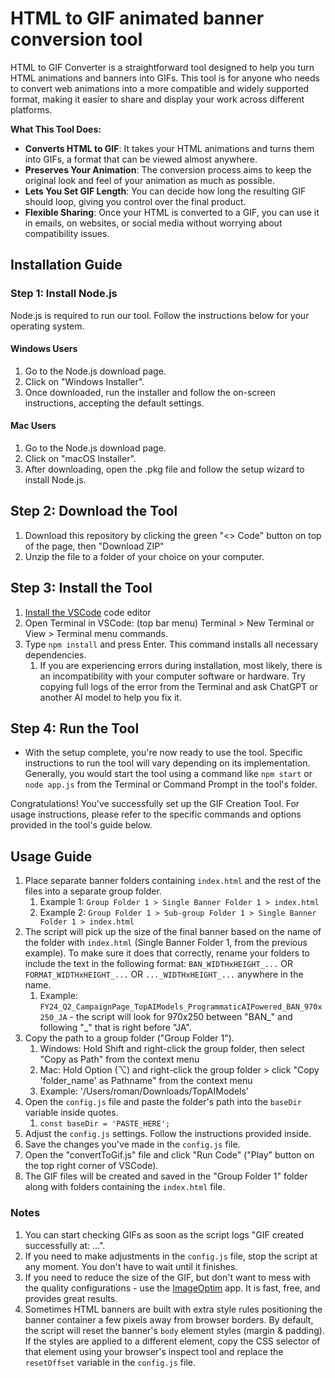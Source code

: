 # HTML to GIF animated banner conversion tool

HTML to GIF Converter is a straightforward tool designed to help you turn HTML animations and banners into GIFs. This tool is for anyone who needs to convert web animations into a more compatible and widely supported format, making it easier to share and display your work across different platforms.

**What This Tool Does:**

- **Converts HTML to GIF**: It takes your HTML animations and turns them into GIFs, a format that can be viewed almost anywhere.
- **Preserves Your Animation**: The conversion process aims to keep the original look and feel of your animation as much as possible.
- **Lets You Set GIF Length**: You can decide how long the resulting GIF should loop, giving you control over the final product.
- **Flexible Sharing**: Once your HTML is converted to a GIF, you can use it in emails, on websites, or social media without worrying about compatibility issues.

## Installation Guide

### Step 1: Install Node.js

Node.js is required to run our tool. Follow the instructions below for your operating system.

#### Windows Users

1. Go to the Node.js download page.
2. Click on "Windows Installer".
3. Once downloaded, run the installer and follow the on-screen instructions, accepting the default settings.

#### Mac Users

1. Go to the Node.js download page.
2. Click on "macOS Installer".
3. After downloading, open the .pkg file and follow the setup wizard to install Node.js.

## Step 2: Download the Tool

1. Download this repository by clicking the green "<> Code" button on top of the page, then "Download ZIP"
2. Unzip the file to a folder of your choice on your computer.

## Step 3: Install the Tool

1. [Install the VSCode](https://code.visualstudio.com/) code editor
2. Open Terminal in VSCode: (top bar menu) Terminal > New Terminal or View > Terminal menu commands.
3. Type `npm install` and press Enter. This command installs all necessary dependencies.
   1. If you are experiencing errors during installation, most likely, there is an incompatibility with your computer software or hardware. Try copying full logs of the error from the Terminal and ask ChatGPT or another AI model to help you fix it.

## Step 4: Run the Tool

- With the setup complete, you're now ready to use the tool. Specific instructions to run the tool will vary depending on its implementation. Generally, you would start the tool using a command like `npm start` or `node app.js` from the Terminal or Command Prompt in the tool's folder.

Congratulations! You've successfully set up the GIF Creation Tool. For usage instructions, please refer to the specific commands and options provided in the tool's guide below.

## Usage Guide

1. Place separate banner folders containing `index.html` and the rest of the files into a separate group folder.
   1. Example 1: `Group Folder 1 > Single Banner Folder 1 > index.html`
   2. Example 2: `Group Folder 1 > Sub-group Folder 1 > Single Banner Folder 1 > index.html`
2. The script will pick up the size of the final banner based on the name of the folder with `index.html` (Single Banner Folder 1, from the previous example). To make sure it does that correctly, rename your folders to include the text in the following format: `BAN_WIDTHxHEIGHT_...` OR `FORMAT_WIDTHxHEIGHT_...` OR `..._WIDTHxHEIGHT_...` anywhere in the name.
   1. Example: `FY24_Q2_CampaignPage_TopAIModels_ProgrammaticAIPowered_BAN_970x250_JA` - the script will look for 970x250 between "BAN_" and following "_" that is right before "JA".
3. Copy the path to a group folder ("Group Folder 1").
   1. Windows: Hold Shift and right-click the group folder, then select "Copy as Path" from the context menu
   2. Mac: Hold Option (⌥) and right-click the group folder > click "Copy 'folder_name' as Pathname" from the context menu
   3. Example: '/Users/roman/Downloads/TopAIModels'
4. Open the `config.js` file and paste the folder's path into the `baseDir` variable inside quotes.
   1. `const baseDir = 'PASTE_HERE';`
5. Adjust the `config.js` settings. Follow the instructions provided inside.
6. Save the changes you've made in the `config.js` file.
7. Open the "convertToGif.js" file and click "Run Code" ("Play" button on the top right corner of VSCode).
8. The GIF files will be created and saved in the "Group Folder 1" folder along with folders containing the `index.html` file.

### Notes

1. You can start checking GIFs as soon as the script logs "GIF created successfully at: ...".
2. If you need to make adjustments in the `config.js` file, stop the script at any moment. You don't have to wait until it finishes.
3. If you need to reduce the size of the GIF, but don't want to mess with the quality configurations - use the [ImageOptim](https://imageoptim.com/) app. It is fast, free, and provides great results.
4. Sometimes HTML banners are built with extra style rules positioning the banner container a few pixels away from browser borders. By default, the script will reset the banner's `body` element styles (margin & padding). If the styles are applied to a different element, copy the CSS selector of that element using your browser's inspect tool and replace the `resetOffset` variable in the `config.js` file.
